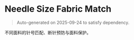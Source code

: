 # Needle Size Fabric Match

> Auto-generated on 2025-09-24 to satisfy dependency.

不同面料的针号匹配、断针预防与面料保护。
